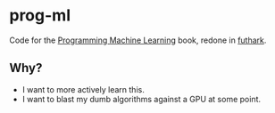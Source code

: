 # prog-ml

Code for the [Programming Machine Learning](https://pragprog.com/titles/pplearn/programming-machine-learning/) book, redone in [futhark](https://futhark-lang.org/).

## Why?

- I want to more actively learn this.
- I want to blast my dumb algorithms against a GPU at some point.
